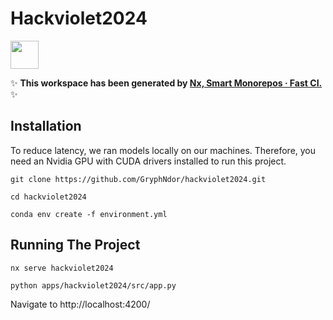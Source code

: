 # Hackviolet2024

<a alt="Nx logo" href="https://nx.dev" target="_blank" rel="noreferrer"><img src="https://raw.githubusercontent.com/nrwl/nx/master/images/nx-logo.png" width="45"></a>

✨ **This workspace has been generated by [Nx, Smart Monorepos · Fast CI.](https://nx.dev)** ✨


## Installation

To reduce latency, we ran models locally on our machines. Therefore, you need an Nvidia GPU with CUDA drivers installed to run this project.

```
git clone https://github.com/GryphNdor/hackviolet2024.git
```

```
cd hackviolet2024
```

```
conda env create -f environment.yml
```

## Running The Project

```
nx serve hackviolet2024
```

```
python apps/hackviolet2024/src/app.py
```

Navigate to http://localhost:4200/
